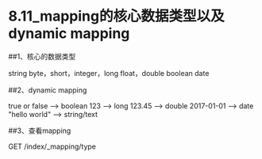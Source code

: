 # 8.11_mapping的核心数据类型以及dynamic mapping

##1、核心的数据类型

string
byte，short，integer，long
float，double
boolean
date

##2、dynamic mapping

true or false	-->	boolean
123		-->	long
123.45		-->	double
2017-01-01	-->	date
"hello world"	-->	string/text

##3、查看mapping

GET /index/_mapping/type